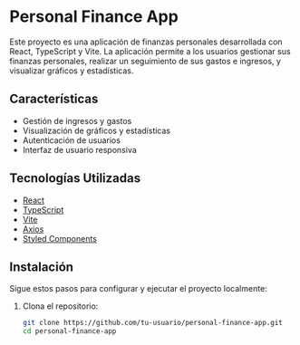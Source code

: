 # Personal Finance App

Este proyecto es una aplicación de finanzas personales desarrollada con React, TypeScript y Vite. La aplicación permite a los usuarios gestionar sus finanzas personales, realizar un seguimiento de sus gastos e ingresos, y visualizar gráficos y estadísticas.

## Características

- Gestión de ingresos y gastos
- Visualización de gráficos y estadísticas
- Autenticación de usuarios
- Interfaz de usuario responsiva

## Tecnologías Utilizadas

- [React](https://reactjs.org/)
- [TypeScript](https://www.typescriptlang.org/)
- [Vite](https://vitejs.dev/)
- [Axios](https://axios-http.com/)
- [Styled Components](https://styled-components.com/)

## Instalación

Sigue estos pasos para configurar y ejecutar el proyecto localmente:

1. Clona el repositorio:
   ```bash
   git clone https://github.com/tu-usuario/personal-finance-app.git
   cd personal-finance-app
